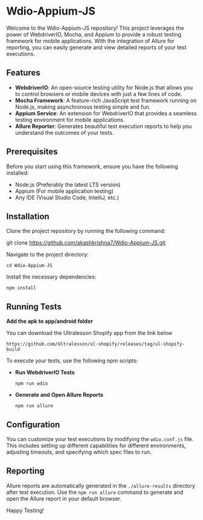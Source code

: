 
# Wdio-Appium-JS

Welcome to the Wdio-Appium-JS repository! This project leverages the power of WebdriverIO, Mocha, and Appium to provide a robust testing framework for mobile applications. With the integration of Allure for reporting, you can easily generate and view detailed reports of your test executions.

## Features

-   **WebdriverIO**: An open-source testing utility for Node.js that allows you to control browsers or mobile devices with just a few lines of code.
-   **Mocha Framework**: A feature-rich JavaScript test framework running on Node.js, making asynchronous testing simple and fun.
-   **Appium Service**: An extension for WebdriverIO that provides a seamless testing environment for mobile applications.
-   **Allure Reporter**: Generates beautiful test execution reports to help you understand the outcomes of your tests.

## Prerequisites

Before you start using this framework, ensure you have the following installed:

-   Node.js (Preferably the latest LTS version)
-   Appium (For mobile application testing)
-   Any IDE (Visual Studio Code, IntelliJ, etc.)

## Installation

Clone the project repository by running the following command:

git clone https://github.com/akashkrishna7/Wdio-Appium-JS.git

Navigate to the project directory:

`cd Wdio-Appium-JS` 

Install the necessary dependencies:

`npm install` 

## Running Tests

**Add the apk to app/android folder**

You can download the Ultralesson Shopify app from the link below

`https://github.com/Ultralesson/ul-shopify/releases/tag/ul-shopify-build`

To execute your tests, use the following npm scripts:

-   **Run WebdriverIO Tests**

	`npm run wdio` 

-   **Generate and Open Allure Reports**

	`npm run allure` 

## Configuration

You can customize your test executions by modifying the `wdio.conf.js` file. This includes setting up different capabilities for different environments, adjusting timeouts, and specifying which spec files to run.

## Reporting

Allure reports are automatically generated in the `./allure-results` directory after test execution. Use the `npm run allure` command to generate and open the Allure report in your default browser.



Happy Testing!
